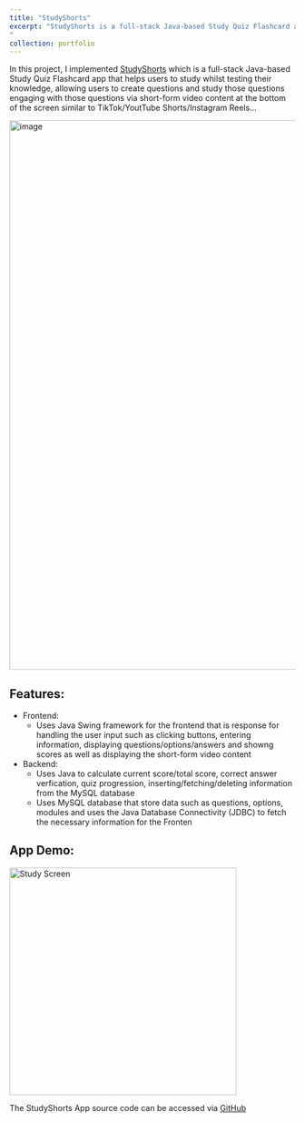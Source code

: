 ```yaml
---
title: "StudyShorts"
excerpt: "StudyShorts is a full-stack Java-based Study Quiz Flashcard app that helps user to study whilst testing their knowledge, allowing users to create questions and study those questions engaging with those questions via short-form video content at the bottom of the screen similar to TikTok/YoutTube Shorts/Instagram Reels...
"
collection: portfolio
---
```


In this project, I implemented [StudyShorts](https://github.com/T-Kalv/StudyShorts) which is a full-stack Java-based Study Quiz Flashcard app that helps users to study whilst testing their knowledge, allowing users to create questions and study those questions engaging with those questions via short-form video content at the bottom of the screen similar to TikTok/YoutTube Shorts/Instagram Reels...

<img width="1770" height="966" alt="image" src="https://github.com/user-attachments/assets/68f235c1-a6d1-4251-9d55-faeed38c7cad" />

## Features:
- Frontend:
    - Uses Java Swing framework for the frontend that is response for handling the user input such as clicking buttons, entering information, displaying questions/options/answers and showng scores as well as displaying the short-form video content
- Backend:
    - Uses Java to calculate current score/total score, correct answer verfication, quiz progression, inserting/fetching/deleting information from the MySQL database
    - Uses MySQL database that store data such as questions, options, modules and uses the Java Database Connectivity (JDBC) to fetch the necessary information for the Fronten

## App Demo:
<img src="StudyScreen.gif" alt="Study Screen" width="400"/>


The StudyShorts App source code can be accessed via [GitHub](https://github.com/T-Kalv/StudyShorts)

